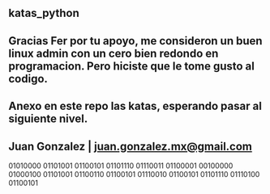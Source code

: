 ## katas_python

## Gracias Fer por tu apoyo, me consideron un buen linux admin con un cero bien redondo en programacion. Pero hiciste que le tome gusto al codigo.

## Anexo en este repo las katas, esperando pasar al siguiente nivel.

## Juan Gonzalez | juan.gonzalez.mx@gmail.com


01010000 01101001 01100101 01101110 01110011 01100001 00100000 01000100 01101001 01100110 01100101 01110010 01100101 01101110 01110100 01100101

